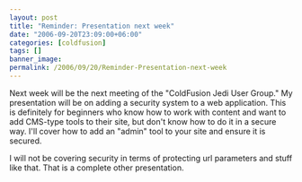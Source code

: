 ```yaml
---
layout: post
title: "Reminder: Presentation next week"
date: "2006-09-20T23:09:00+06:00"
categories: [coldfusion]
tags: []
banner_image: 
permalink: /2006/09/20/Reminder-Presentation-next-week
---
```


Next week will be the next meeting of the "ColdFusion Jedi User Group." My presentation will be on adding a security system to a web application. This is definitely for beginners who know how to work with content and want to add CMS-type tools to their site, but don't know how to do it in a secure way. I'll cover how to add an "admin" tool to your site and ensure it is secured. 

I will not be covering security in terms of protecting url parameters and stuff like that. That is a complete other presentation.